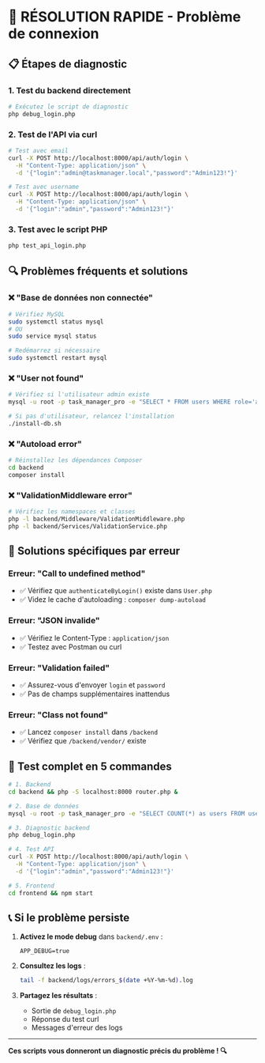 # 🔧 RÉSOLUTION RAPIDE - Problème de connexion

## 📋 **Étapes de diagnostic**

### 1. **Test du backend directement**
```bash
# Exécutez le script de diagnostic
php debug_login.php
```

### 2. **Test de l'API via curl**
```bash
# Test avec email
curl -X POST http://localhost:8000/api/auth/login \
  -H "Content-Type: application/json" \
  -d '{"login":"admin@taskmanager.local","password":"Admin123!"}'

# Test avec username
curl -X POST http://localhost:8000/api/auth/login \
  -H "Content-Type: application/json" \
  -d '{"login":"admin","password":"Admin123!"}'
```

### 3. **Test avec le script PHP**
```bash
php test_api_login.php
```

## 🔍 **Problèmes fréquents et solutions**

### ❌ **"Base de données non connectée"**
```bash
# Vérifiez MySQL
sudo systemctl status mysql
# OU
sudo service mysql status

# Redémarrez si nécessaire
sudo systemctl restart mysql
```

### ❌ **"User not found"**
```bash
# Vérifiez si l'utilisateur admin existe
mysql -u root -p task_manager_pro -e "SELECT * FROM users WHERE role='admin';"

# Si pas d'utilisateur, relancez l'installation
./install-db.sh
```

### ❌ **"Autoload error"**
```bash
# Réinstallez les dépendances Composer
cd backend
composer install
```

### ❌ **"ValidationMiddleware error"**
```bash
# Vérifiez les namespaces et classes
php -l backend/Middleware/ValidationMiddleware.php
php -l backend/Services/ValidationService.php
```

## 🎯 **Solutions spécifiques par erreur**

### **Erreur: "Call to undefined method"**
- ✅ Vérifiez que `authenticateByLogin()` existe dans `User.php`
- ✅ Videz le cache d'autoloading : `composer dump-autoload`

### **Erreur: "JSON invalide"**  
- ✅ Vérifiez le Content-Type : `application/json`
- ✅ Testez avec Postman ou curl

### **Erreur: "Validation failed"**
- ✅ Assurez-vous d'envoyer `login` et `password`
- ✅ Pas de champs supplémentaires inattendus

### **Erreur: "Class not found"**
- ✅ Lancez `composer install` dans `/backend`
- ✅ Vérifiez que `/backend/vendor/` existe

## 🚀 **Test complet en 5 commandes**

```bash
# 1. Backend
cd backend && php -S localhost:8000 router.php &

# 2. Base de données  
mysql -u root -p task_manager_pro -e "SELECT COUNT(*) as users FROM users;"

# 3. Diagnostic backend
php debug_login.php

# 4. Test API
curl -X POST http://localhost:8000/api/auth/login \
  -H "Content-Type: application/json" \
  -d '{"login":"admin","password":"Admin123!"}'

# 5. Frontend
cd frontend && npm start
```

## 📞 **Si le problème persiste**

1. **Activez le mode debug** dans `backend/.env` :
   ```
   APP_DEBUG=true
   ```

2. **Consultez les logs** :
   ```bash
   tail -f backend/logs/errors_$(date +%Y-%m-%d).log
   ```

3. **Partagez les résultats** :
   - Sortie de `debug_login.php`
   - Réponse du test curl
   - Messages d'erreur des logs

---

**Ces scripts vous donneront un diagnostic précis du problème ! 🔍**